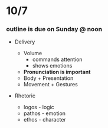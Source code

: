 # 10/7

### outline is due on Sunday @ noon
- Delivery
	+ Volume
		* commands attention
		* shows emotions
	+ **Pronunciation is important**
	+ Body  + Presentation
	+ Movement + Gestures

- Rhetoric
	+ logos - logic
	+ pathos - emotion
	+ ethos - character